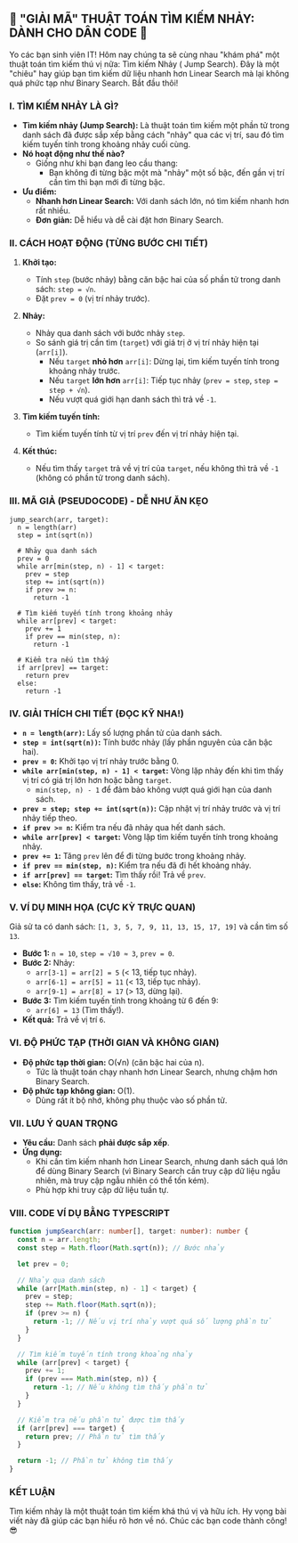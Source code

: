 ## **🚀 "GIẢI MÃ" THUẬT TOÁN TÌM KIẾM NHẢY: DÀNH CHO DÂN CODE 🚀**

Yo các bạn sinh viên IT! Hôm nay chúng ta sẽ cùng nhau "khám phá" một thuật toán tìm kiếm thú vị nữa: Tìm kiếm Nhảy (
Jump Search). Đây là một "chiêu" hay giúp bạn tìm kiếm dữ liệu nhanh hơn Linear Search mà lại không quá phức tạp như
Binary Search. Bắt đầu thôi!

### **I. TÌM KIẾM NHẢY LÀ GÌ?**

* **Tìm kiếm nhảy (Jump Search):** Là thuật toán tìm kiếm một phần tử trong danh sách đã được sắp xếp bằng cách "nhảy"
  qua các vị trí, sau đó tìm kiếm tuyến tính trong khoảng nhảy cuối cùng.
* **Nó hoạt động như thế nào?**
    * Giống như khi bạn đang leo cầu thang:
        * Bạn không đi từng bậc một mà "nhảy" một số bậc, đến gần vị trí cần tìm thì bạn mới đi từng bậc.
* **Ưu điểm:**
    * **Nhanh hơn Linear Search:** Với danh sách lớn, nó tìm kiếm nhanh hơn rất nhiều.
    * **Đơn giản:** Dễ hiểu và dễ cài đặt hơn Binary Search.

### **II. CÁCH HOẠT ĐỘNG (TỪNG BƯỚC CHI TIẾT)**

1. **Khởi tạo:**
    * Tính `step` (bước nhảy) bằng căn bậc hai của số phần tử trong danh sách: `step = √n`.
    * Đặt `prev = 0` (vị trí nhảy trước).

2. **Nhảy:**
    * Nhảy qua danh sách với bước nhảy `step`.
    * So sánh giá trị cần tìm (`target`) với giá trị ở vị trí nhảy hiện tại (`arr[i]`).
        * Nếu `target` **nhỏ hơn** `arr[i]`: Dừng lại, tìm kiếm tuyến tính trong khoảng nhảy trước.
        * Nếu `target` **lớn hơn** `arr[i]`: Tiếp tục nhảy (`prev = step`, `step = step + √n`).
        * Nếu vượt quá giới hạn danh sách thì trả về `-1`.

3. **Tìm kiếm tuyến tính:**
    * Tìm kiếm tuyến tính từ vị trí `prev` đến vị trí nhảy hiện tại.

4. **Kết thúc:**
    * Nếu tìm thấy `target` trả về vị trí của `target`, nếu không thì trả về `-1` (không có phần tử trong danh sách).

### **III. MÃ GIẢ (PSEUDOCODE) - DỄ NHƯ ĂN KẸO**

```
jump_search(arr, target):
  n = length(arr)
  step = int(sqrt(n))

  # Nhảy qua danh sách
  prev = 0
  while arr[min(step, n) - 1] < target:
    prev = step
    step += int(sqrt(n))
    if prev >= n:
      return -1

  # Tìm kiếm tuyến tính trong khoảng nhảy
  while arr[prev] < target:
    prev += 1
    if prev == min(step, n):
      return -1

  # Kiểm tra nếu tìm thấy
  if arr[prev] == target:
    return prev
  else:
    return -1
```

### **IV. GIẢI THÍCH CHI TIẾT (ĐỌC KỸ NHA!)**

* **`n = length(arr)`:** Lấy số lượng phần tử của danh sách.
* **`step = int(sqrt(n))`:** Tính bước nhảy (lấy phần nguyên của căn bậc hai).
* **`prev = 0`:** Khởi tạo vị trí nhảy trước bằng 0.
* **`while arr[min(step, n) - 1] < target`:** Vòng lặp nhảy đến khi tìm thấy vị trí có giá trị lớn hơn hoặc bằng
  `target`.
    * `min(step, n) - 1` để đảm bảo không vượt quá giới hạn của danh sách.
* **`prev = step; step += int(sqrt(n))`:** Cập nhật vị trí nhảy trước và vị trí nhảy tiếp theo.
* **`if prev >= n`:** Kiểm tra nếu đã nhảy qua hết danh sách.
* **`while arr[prev] < target`:** Vòng lặp tìm kiếm tuyến tính trong khoảng nhảy.
* **`prev += 1`:** Tăng `prev` lên để đi từng bước trong khoảng nhảy.
* **`if prev == min(step, n)`:** Kiểm tra nếu đã đi hết khoảng nhảy.
* **`if arr[prev] == target`:** Tìm thấy rồi! Trả về `prev`.
* **`else`:** Không tìm thấy, trả về `-1`.

### **V. VÍ DỤ MINH HỌA (CỰC KỲ TRỰC QUAN)**

Giả sử ta có danh sách: `[1, 3, 5, 7, 9, 11, 13, 15, 17, 19]` và cần tìm số `13`.

* **Bước 1:** `n = 10`, `step = √10 ≈ 3`, `prev = 0`.
* **Bước 2:** Nhảy:
    * `arr[3-1] = arr[2] = 5` (< 13, tiếp tục nhảy).
    * `arr[6-1] = arr[5] = 11` (< 13, tiếp tục nhảy).
    * `arr[9-1] = arr[8] = 17` (> 13, dừng lại).
* **Bước 3:** Tìm kiếm tuyến tính trong khoảng từ 6 đến 9:
    * `arr[6] = 13` (Tìm thấy!).
* **Kết quả:** Trả về vị trí `6`.

### **VI. ĐỘ PHỨC TẠP (THỜI GIAN VÀ KHÔNG GIAN)**

* **Độ phức tạp thời gian:** O(√n) (căn bậc hai của n).
    * Tức là thuật toán chạy nhanh hơn Linear Search, nhưng chậm hơn Binary Search.
* **Độ phức tạp không gian:** O(1).
    * Dùng rất ít bộ nhớ, không phụ thuộc vào số phần tử.

### **VII. LƯU Ý QUAN TRỌNG**

* **Yêu cầu:** Danh sách **phải được sắp xếp**.
* **Ứng dụng:**
    * Khi cần tìm kiếm nhanh hơn Linear Search, nhưng danh sách quá lớn để dùng Binary Search (vì Binary Search cần truy
      cập dữ liệu ngẫu nhiên, mà truy cập ngẫu nhiên có thể tốn kém).
    * Phù hợp khi truy cập dữ liệu tuần tự.

### **VIII. CODE VÍ DỤ BẰNG TYPESCRIPT**

```typescript
function jumpSearch(arr: number[], target: number): number {
  const n = arr.length;
  const step = Math.floor(Math.sqrt(n)); // Bước nhảy

  let prev = 0;

  // Nhảy qua danh sách
  while (arr[Math.min(step, n) - 1] < target) {
    prev = step;
    step += Math.floor(Math.sqrt(n));
    if (prev >= n) {
      return -1; // Nếu vị trí nhảy vượt quá số lượng phần tử
    }
  }

  // Tìm kiếm tuyến tính trong khoảng nhảy
  while (arr[prev] < target) {
    prev += 1;
    if (prev === Math.min(step, n)) {
      return -1; // Nếu không tìm thấy phần tử
    }
  }

  // Kiểm tra nếu phần tử được tìm thấy
  if (arr[prev] === target) {
    return prev; // Phần tử tìm thấy
  }

  return -1; // Phần tử không tìm thấy
}
```

### **KẾT LUẬN**

Tìm kiếm nhảy là một thuật toán tìm kiếm khá thú vị và hữu ích. Hy vọng bài viết này đã giúp các bạn hiểu rõ hơn về nó.
Chúc các bạn code thành công! 😎
